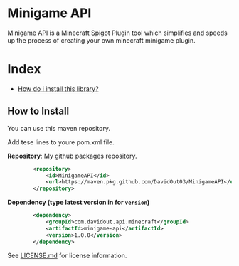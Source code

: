 # Minigame API
Minigame API is a Minecraft Spigot Plugin tool which simplifies and speeds up the process of creating your own minecraft minigame plugin.

# Index
-  [How do i install this library?](#how-to-install)

[//]: # (-  [How can i create my first plugin?]&#40;#create-your-own-plugin&#41;)

[//]: # (-  [How can i create my own command?]&#40;#how-do-i-create-my-own-custom-command-and-sub-commands&#41;)

[//]: # (-  [How can i edit the language and their messages?]&#40;#how-do-i-manage-the-languages&#41;)

[//]: # (-  [How can i create my own custom enchantments?]&#40;#how-do-i-create-my-own-custom-enchantments&#41;)

[//]: # (-  [How do i create a custom GUI?]&#40;#how-do-i-create-my-own-guis&#41;)

[//]: # (-  [How do i create my own scoreboard?]&#40;#how-can-i-create-a-custom-scoreboard&#41;)

[//]: # (-  [How do i manage my files?]&#40;#how-do-i-manage-my-files&#41;)

## How to Install
You can use this maven repository.

Add tese lines to youre pom.xml file.

**Repository**:
My github packages repository.

```xml
        <repository>
            <id>MinigameAPI</id>
            <url>https://maven.pkg.github.com/DavidOut03/MinigameAPI</url>
        </repository>
```

**Dependency (type latest version in for `version`)**
```xml
        <dependency>
            <groupId>com.davidout.api.minecraft</groupId>
            <artifactId>minigame-api</artifactId>
            <version>1.0.0</version>
        </dependency>
```

See [LICENSE.md](LICENSE.md) for license information.
